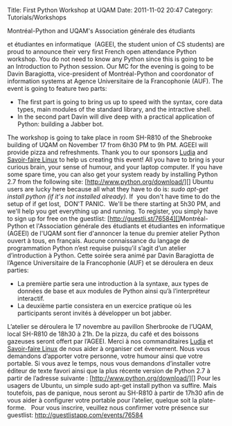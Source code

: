 Title: First Python Workshop at UQAM
Date: 2011-11-02 20:47
Category: Tutorials/Workshops

<!--:en-->Montréal-Python and UQAM's Association générale des étudiants
et étudiantes en informatique  (AGEEI, the student union of CS students)
are proud to announce their very first French open attendance Python
workshop. You do not need to know any Python since this is going to be
an Introduction to Python session. Our MC for the evening is going to be
Davin Baragiotta, vice-president of Montréal-Python and coordonator of
information systems at Agence Universitaire de la Francophonie (AUF).
The event is going to feature two parts:

-   The first part is going to bring us up to speed with the syntax,
    core data types, main modules of the standard library, and the
    intractive shell.
-   In the second part Davin will dive deep with a practical application
    of Python: building a Jabber bot.

The workshop is going to take place in room SH-R810 of the Shebrooke
building of UQAM on November 17 from 6h30 PM to 9h PM. AGEEI will
provide pizza and refreshments. Thank you to our sponsors [Ludia][] and
[Savoir-faire Linux][] to help us creating this event! All you have to
bring is your curious brain, your sense of humour, and your laptop
computer. If you have some spare time, you can also get your system
ready by installing Python 2.7 from the following
site: [http://www.python.org/download/][] Ubuntu users are lucky here
because all what they have to do is: *sudo apt-get install python (if
it's not installed already).* If  you don't have time to do the setup of
if get lost,  DON'T PANIC.  We'll be there starting at 5h30 PM, and
we'll help you get everything up and running. To register, you simply
have to sign up for free on the
guestlist: [http://guestli.st/76584][]<!--:--><!--:fr-->Montréal-Python
et l'Association générale des étudiants et étudiantes en informatique
(AGEEI) de l'UQAM sont fier d'annoncer la tenue du premier atelier
Python ouvert à tous, en français. Aucune connaissance du langage de
programmation Python n’est requise puisqu’il s’agit d’un atelier
d’introduction à Python. Cette soirée sera animé par Davin Baragiotta de
l’Agence Universitaire de la Francophonie (AUF) et se déroulera en deux
parties:

-   La première partie sera une introduction à la syntaxe, aux types de
    données de base et aux modules de Python ainsi qu’à l’interpréteur
    interactif.
-   La deuxième partie consistera en un exercice pratique où les
    participants seront invités à développer un bot jabber.

L’atelier se déroulera le 17 novembre au pavillon Sherbrooke de l’UQAM,
local SH-R810 de 18h30 à 21h. De la pizza, du café et des boissons
gazeuses seront offert par l’AGEEI. Merci à nos commanditaires [Ludia][]
et [Savoir-faire Linux][] de nous aider à organiser cet évenement. Nous
vous demandons d’apporter votre personne, votre humour ainsi que votre
portable. Si vous avez le temps, nous vous demandons d’installer votre
éditeur de texte favori ainsi que la plus récente version de Python 2.7
à partir de l’adresse suivante : [http://www.python.org/download/][]
Pour les usagers de Ubuntu, un simple sudo apt-get install python va
suffire. Mais toutefois, pas de panique, nous seront au SH-R810 à partir
de 17h30 afin de vous aider à configurer votre portable pour l’atelier,
quelque soit la plate-forme.   Pour vous inscrire, veuillez nous
confirmer votre présence sur guestlist:
http://guestlistapp.com/events/76584<!--:-->

</p>

  [Ludia]: http://ludia.com
  [Savoir-faire Linux]: http://savoirfairelinux.com
  [http://www.python.org/download/]: http://www.python.org/download/
  [http://guestli.st/76584]: http://guestli.st/76584
